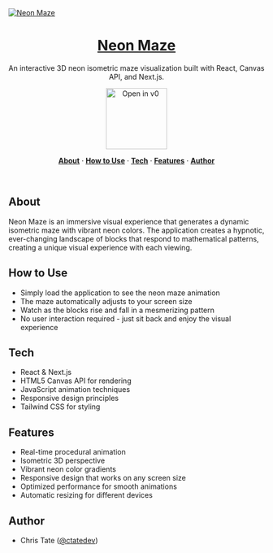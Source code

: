 <a href="https://v0.dev/community/neon-maze-MHeBveWfasp">
  <img alt="Neon Maze" src="https://hebbkx1anhila5yf.public.blob.vercel-storage.com/neon.jpg-zbkwY5xWr6ymKNJdmcY9CeLqv7rXov.jpeg">
  <h1 align="center">Neon Maze</h1>
</a>

<p align="center">
  An interactive 3D neon isometric maze visualization built with React, Canvas API, and Next.js.
</p>

<p align="center">
  <a href="https://v0.dev/community/neon-maze-MHeBveWfasp">
    <img src="https://hebbkx1anhila5yf.public.blob.vercel-storage.com/open-in-v0-button-ZKuXSWof756tbZD6vq9OV8Xq5pZS66.svg" alt="Open in v0" width="120" />
  </a>
</p>

<p align="center">
  <a href="#about"><strong>About</strong></a> ·
  <a href="#how-to-use"><strong>How to Use</strong></a> ·
  <a href="#tech"><strong>Tech</strong></a> ·
  <a href="#features"><strong>Features</strong></a> ·
  <a href="#author"><strong>Author</strong></a>
</p>
<br/>

## About

Neon Maze is an immersive visual experience that generates a dynamic isometric maze with vibrant neon colors. The application creates a hypnotic, ever-changing landscape of blocks that respond to mathematical patterns, creating a unique visual experience with each viewing.

## How to Use

- Simply load the application to see the neon maze animation
- The maze automatically adjusts to your screen size
- Watch as the blocks rise and fall in a mesmerizing pattern
- No user interaction required - just sit back and enjoy the visual experience

## Tech

- React & Next.js
- HTML5 Canvas API for rendering
- JavaScript animation techniques
- Responsive design principles
- Tailwind CSS for styling

## Features

- Real-time procedural animation
- Isometric 3D perspective
- Vibrant neon color gradients
- Responsive design that works on any screen size
- Optimized performance for smooth animations
- Automatic resizing for different devices

## Author

- Chris Tate ([@ctatedev](https://x.com/ctatedev))
